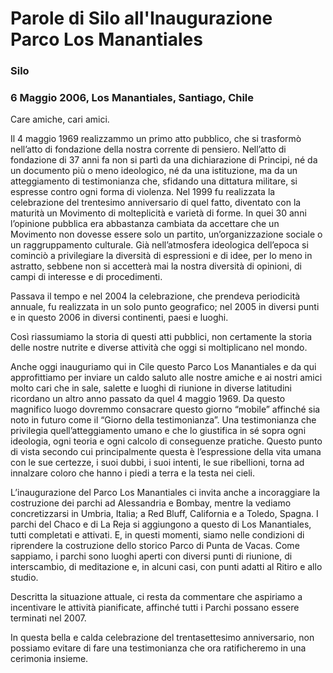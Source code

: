 # Parole di Silo all'Inaugurazione Parco Los Manantiales

### Silo
### 6 Maggio 2006, Los Manantiales, Santiago, Chile

Care amiche, cari amici.

Il 4 maggio 1969 realizzammo un primo atto pubblico, che si trasformò nell’atto di fondazione della nostra corrente di pensiero. Nell’atto di fondazione di 37 anni fa non si partì da una dichiarazione di Principi, né da un documento più o meno ideologico, né da una istituzione, ma da un atteggiamento di testimonianza che, sfidando una dittatura militare, si espresse contro ogni forma di violenza.
Nel 1999 fu realizzata la celebrazione del trentesimo anniversario di quel fatto, diventato con la maturità un Movimento di molteplicità e varietà di forme. In quei 30 anni l’opinione pubblica era abbastanza cambiata da accettare che un Movimento non dovesse essere solo un partito, un’organizzazione sociale o un raggruppamento culturale. Già nell’atmosfera ideologica dell’epoca si cominciò a privilegiare la diversità di espressioni e di idee, per lo meno in astratto, sebbene non si accetterà mai la nostra diversità di opinioni, di campi di interesse e di procedimenti.

Passava il tempo e nel 2004 la celebrazione, che prendeva periodicità annuale, fu realizzata in un solo punto geografico; nel 2005 in diversi punti e in questo 2006 in diversi continenti, paesi e luoghi.

Così riassumiamo la storia di questi atti pubblici, non certamente la storia delle nostre nutrite e diverse attività che oggi si moltiplicano nel mondo.

Anche oggi inauguriamo qui in Cile questo Parco Los Manantiales e da qui approfittiamo per inviare un caldo saluto alle nostre amiche e ai nostri amici molto cari che in sale, salette e luoghi di riunione in diverse latitudini ricordano un altro anno passato da quel 4 maggio 1969. Da questo magnifico luogo dovremmo consacrare questo giorno “mobile” affinché sia noto in futuro come il “Giorno della testimonianza”. Una testimonianza che privilegia quell’atteggiamento umano e che lo giustifica in sé sopra ogni ideologia, ogni teoria e ogni calcolo di conseguenze pratiche. Questo punto di vista secondo cui principalmente questa è l’espressione della vita umana con le sue certezze, i suoi dubbi, i suoi intenti, le sue ribellioni, torna ad innalzare coloro che hanno i piedi a terra e la testa nei cieli.

L’inaugurazione del Parco Los Manantiales ci invita anche a incoraggiare la costruzione dei parchi ad Alessandria e Bombay, mentre la vediamo concretizzarsi in Umbria, Italia; a Red Bluff, California e a Toledo, Spagna.
I parchi del Chaco e di La Reja si aggiungono a questo di Los Manantiales, tutti completati e attivati. E, in questi momenti, siamo nelle condizioni di riprendere la costruzione dello storico Parco di Punta de Vacas.
Come sappiamo, i parchi sono luoghi aperti con diversi punti di riunione, di interscambio, di meditazione e, in alcuni casi, con punti adatti al Ritiro e allo studio.

Descritta la situazione attuale, ci resta da commentare che aspiriamo a incentivare le attività pianificate, affinché tutti i Parchi possano essere terminati nel 2007.

In questa bella e calda celebrazione del trentasettesimo anniversario, non possiamo evitare di fare una testimonianza che ora ratificheremo in una cerimonia insieme.
